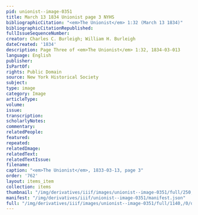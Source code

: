 ```yaml
---
pid: unionist--image-0351
title: March 13 1834 Unionist page 3 NYHS
bibliographicCitation: "<em>The Unionist</em> 1:32 (March 13 1834)"
bibliographicCitationRepublished: 
fullIssueSequenceNumber: 
creator: Charles C. Burleigh; William H. Burleigh
dateCreated: '1834'
description: Page Three of <em>The Unionist</em> 1:32, 1834-03-013
language: English
publisher: 
IsPartOf: 
rights: Public Domain
source: New York Historical Society
subject: 
type: image
category: Image
articleType: 
volume: 
issue: 
transcription: 
scholarlyNotes: 
commentary: 
relatedPeople: 
featured: 
repeated: 
relatedImage: 
relatedText: 
relatedTextIssue: 
filename: 
caption: "<em>The Unionist</em>, 1833-03-13, page 3"
order: '762'
layout: items_item
collection: items
thumbnail: "/img/derivatives/iiif/images/unionist--image-0351/full/250,/0/default.jpg"
manifest: "/img/derivatives/iiif/unionist--image-0351/manifest.json"
full: "/img/derivatives/iiif/images/unionist--image-0351/full/1140,/0/default.jpg"
---
```

